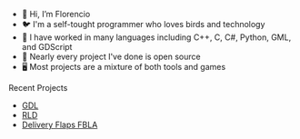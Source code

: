 - 👋 Hi, I’m Florencio
- 🐦 I'm a self-tought programmer who loves birds and technology
- 🔧 I have worked in many languages including C++, C, C#, Python, GML, and GDScript
- 💾 Nearly every project I've done is open source
- 🖥️ Most projects are a mixture of both tools and games

Recent Projects
- [GDL](https://florencio-o.github.io/gdl/)
- [RLD](https://github.com/florencio-o/RLD)
- [Delivery Flaps FBLA](https://github.com/florencio-o/df-fbla)

